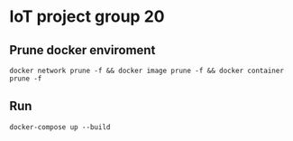 # IoT project group 20

## Prune docker enviroment

```
docker network prune -f && docker image prune -f && docker container prune -f
```


## Run
```
docker-compose up --build
```